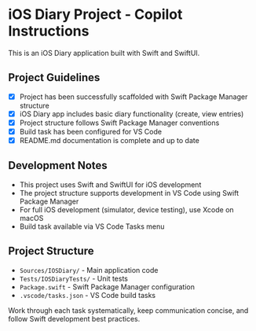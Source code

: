 # iOS Diary Project - Copilot Instructions

This is an iOS Diary application built with Swift and SwiftUI.

## Project Guidelines

- [x] Project has been successfully scaffolded with Swift Package Manager structure
- [x] iOS Diary app includes basic diary functionality (create, view entries)
- [x] Project structure follows Swift Package Manager conventions
- [x] Build task has been configured for VS Code
- [x] README.md documentation is complete and up to date

## Development Notes

- This project uses Swift and SwiftUI for iOS development
- The project structure supports development in VS Code using Swift Package Manager
- For full iOS development (simulator, device testing), use Xcode on macOS
- Build task available via VS Code Tasks menu

## Project Structure

- `Sources/IOSDiary/` - Main application code
- `Tests/IOSDiaryTests/` - Unit tests
- `Package.swift` - Swift Package Manager configuration
- `.vscode/tasks.json` - VS Code build tasks

Work through each task systematically, keep communication concise, and follow Swift development best practices.